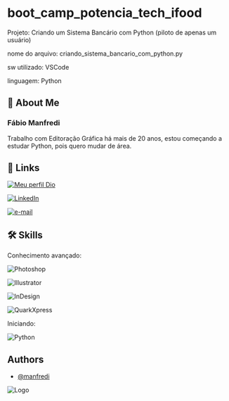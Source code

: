 # boot_camp_potencia_tech_ifood


Projeto: Criando um Sistema Bancário com Python (piloto de apenas um usuário)

nome do arquivo: criando_sistema_bancario_com_python.py

sw utilizado: VSCode

linguagem: Python





## 🚀 About Me

### Fábio Manfredi
Trabalho com Editoração Gráfica há mais de 20 anos, estou começando a estudar Python, pois quero mudar de área.




## 🔗 Links
[![Meu perfil Dio](https://img.shields.io/badge/-Meu%20Perfil%20na%20DIO-30A3DC?style=for-the-badge)](https://web.dio.me/users/manfredi_di_sicilia/)

[![LinkedIn](https://img.shields.io/badge/LinkedIn-000?style=for-the-badge&logo=linkedin)](https://www.linkedin.com/in/manfs/)

[![e-mail](https://img.shields.io/badge/Email-000?style=for-the-badge&logo=microsoft-outlook
)](mailto:manfredi.di.sicilia@gmail.com)


## 🛠 Skills
Conhecimento avançado:

![Photoshop](https://img.shields.io/badge/Photoshop-000?style=for-the-badge&logo=adobephotoshop)

![Illustrator](https://img.shields.io/badge/Illustrator-000?style=for-the-badge&logo=adobeillustrator)

![InDesign](https://img.shields.io/badge/InDesign-000?style=for-the-badge&logo=adobeindesign)

![QuarkXpress](https://img.shields.io/badge/QuarkXpress-000?style=for-the-badge&logo=quarkxpress)

Iniciando:

![Python](https://img.shields.io/badge/Python-000?style=for-the-badge&logo=python)
## Authors

- [@manfredi](https://github.com/King-Manfredi)


![Logo]()

